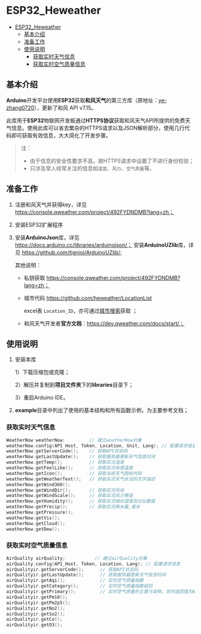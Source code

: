 # ESP32_Heweather

- [ESP32_Heweather](#esp32-heweather)
  * [基本介绍](#基本介绍)
  * [准备工作](#准备工作)
  * [使用说明](#使用说明)
    + [获取实时天气信息](#获取实时天气信息)
    + [获取实时空气质量信息](#获取实时空气质量信息)

## 基本介绍

**Arduino**开发平台使用**ESP32**获取**和风天气**的第三方库（原地址：[ye-zhang0720](https://github.com/ye-zhang0720/ESP32_HEWEATHER)），更新了和风 API v7.15。



此库用于**ESP32**物联网开发板通过**HTTPS协议**获取和风天气API所提供的免费天气信息。使用此库可以省去繁杂的HTTPS请求以及JSON解析部分，使用几行代码即可获取有效信息，大大简化了开发步骤。

> 注：
>
> - 由于信息的安全性要求不高，故HTTPS请求中设置了不进行身份校验；
> - 只涉及常人经常关注的信息如`温度`、`风力`、`空气质量`等。



## 准备工作

1. 注册和风天气并获得key，详见 https://console.qweather.com/project/492FYDNDMB?lang=zh；

2. 安装ESP32扩展程序

3. 安装**ArduinoJson**库，详见 https://docs.arduino.cc/libraries/arduinojson/；
   安装**ArduinoUZlib**库，详见 https://github.com/tignioj/ArduinoUZlib/;

	其他说明：

	- 私钥获取 https://console.qweather.com/project/492FYDNDMB?lang=zh；

	- 城市代码 https://github.com/heweather/LocationList

		excel表 `Location_ID`，亦可通过[城市搜索](https://dev.heweather.com/docs/api/geo)获取 ；

	- 和风天气开发者**官方文档**：https://dev.qweather.com/docs/start/；

## 使用说明

1. 安装本库

	1）下载压缩包或克隆；

	2）解压并复制到**项目文件夹**下的**libraries**目录下；

	3）重启Arduino IDE。

2. **example**目录中列出了使用的基本结构和所有函数示例，为主要参考文档；

### 获取实时天气信息

  ```c++
WeatherNow weatherNow;         // 建立weatherNow对象
weatherNow.config(API_Host, Token, Location, Unit, Lang); // 配置请求信息
weatherNow.getServerCode();    // 获取API状态码   
weatherNow.getLastUpdate();    // 获取服务器更新天气信息时间
weatherNow.getTemp();          // 获取实况温度
weatherNow.getFeelLike();      // 获取实况体感温度
weatherNow.getIcon();          // 获取当前天气图标代码
weatherNow.getWeatherText();   // 获取实况天气状况的文字描述
weatherNow.getWind360();
weatherNow.getWindDir();       // 获取实况风向
weatherNow.getWindScale();     // 获取实况风力等级
weatherNow.getHumidity();      // 获取实况相对湿度百分比数值
weatherNow.getPrecip();        // 获取实况降水量,毫米
weatherNow.getPressure();
weatherNow.getVis();
weatherNow.getCloud();
weatherNow.getDew();
  ```



### 获取实时空气质量信息

```c++
AirQuality airQuality;           // 建立airQuality对象
airQuality.config(API_Host, Token, Location, Lang); // 配置请求信息
airQualityir.getServerCode();      // 获取API状态码
airQualityir.getLastUpdate();      // 获取服务器更新天气信息时间
airQualityir.getAqi();             // 实时空气质量指数
airQualityir.getCategory();        // 实时空气质量指数级别
airQualityir.getPrimary();         // 实时空气质量的主要污染物，优时返回值为NA
airQualityir.getPm10();
airQualityir.getPm2p5();
airQualityir.getNo2();
airQualityir.getSo2();
airQualityir.getCo();
airQualityir.getO3();
```





















